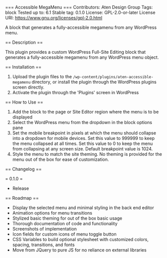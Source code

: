 === Accessible MegaMenu ===
Contributors:      Aten Design Group
Tags:              block
Tested up to:      6.1
Stable tag:        0.1.0
License:           GPL-2.0-or-later
License URI:       https://www.gnu.org/licenses/gpl-2.0.html

A block that generates a fully-accessible megamenu from any WordPress menu.

== Description ==

This plugin provides a custom WordPress Full-Site Editing block that generates a fully-accessible megamenu from any WordPress menu object.

== Installation ==

1. Upload the plugin files to the `/wp-content/plugins/aten-accessible-megamenu` directory, or install the plugin through the WordPress plugins screen directly.
1. Activate the plugin through the 'Plugins' screen in WordPress

== How to Use ==

1. Add the block to the page or Site Editor region where the menu is to be displayed
2. Select the WordPress menu from the dropdown in the block options pane
3. Set the mobile breakpoint in pixels at which the menu should collapse into a dropdown for mobile devices. Set this value to 999999 to keep the menu collapsed at all times. Set this value to 0 to keep the menu from collapsing at any screen size. Default breakpoint value is 1024. 
4. Style the menu to match the site theming. No theming is provided for the menu out of the box for ease of customization.

== Changelog ==

= 0.1.0 =
* Release

== Roadmap ==

- Display the selected menu and minimal styling in the back end editor
- Animation options for menu transitions
- Stylized basic theming for out of the box basic usage
- Thorough documentation of code and functionality  
- Screenshots of implementation
- Icon fields for custom icons of menu toggle button
- CSS Variables to build optional stylesheet with customized colors, spacing, transitions, and fonts
- Move from JQuery to pure JS for no reliance on external libraries

